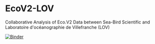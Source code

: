 # EcoV2-LOV
Collaborative Analysis of Eco.V2 Data between Sea-Bird Scientific and Laboratoire d'océanographie de Villefranche (LOV)

[![Binder](https://mybinder.org/badge_logo.svg)](https://mybinder.org/v2/gh/SBS-EREHM/EcoV2-LOV.git/main?filepath=docs%2FEcoV2LOV_Profiles1.ipynb)
